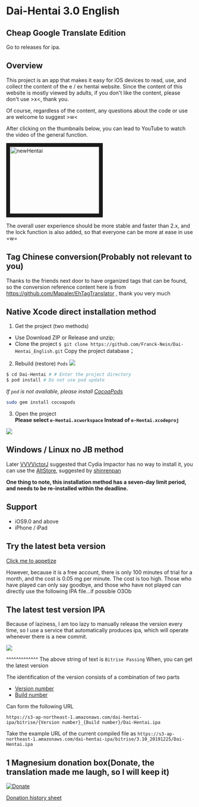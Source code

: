 # Dai-Hentai 3.0 English
## Cheap Google Translate Edition 
Go to releases for ipa.
## Overview
This project is an app that makes it easy for iOS devices to read, use, and collect the content of the e / ex hentai website. Since the content of this website is mostly viewed by adults, if you don't like the content, please don't use >x<, thank you.

Of course, regardless of the content, any questions about the code or use are welcome to suggest >w< 

After clicking on the thumbnails below, you can lead to YouTube to watch the video of the general function. 

<a href="http://www.youtube.com/watch?feature=player_embedded&v=DqkIxhpzP9s
" target="_blank"><img src="http://img.youtube.com/vi/DqkIxhpzP9s/0.jpg" 
alt="newHentai" width="240" height="180" border="10" /></a>

The overall user experience should be more stable and faster than 2.x, and the lock function is also added, so that everyone can be more at ease in use =w= 

## Tag Chinese conversion(Probably not relevant to you)
Thanks to the friends next door to have organized tags that can be found, so the conversion reference content here is from https://github.com/Mapaler/EhTagTranslator , thank you very much 

## Native Xcode direct installation method
1. Get the project (two methods)

 - Use Download ZIP or Release and unzip;
 - Clone the project `$ git clone https://github.com/Franck-Nein/Dai-Hentai_English.git` Copy the project database；
 
2. Rebuild (restore) `Pods`
  ![](https://s3-ap-northeast-1.amazonaws.com/daidoujiminecraft/Daidouji/%E8%9E%A2%E5%B9%95%E5%BF%AB%E7%85%A7+2016-12-07+%E4%B8%8A%E5%8D%8810.27.08.png)

 ```bash
 $ cd Dai-Hentai # # Enter the project directory
 $ pod install # Do not use pod update
```

 *If `pod` is not available, please install [CocoaPods](https://cocoapods.org/)*

 ```bash
 sudo gem install cocoapods
```
3. Open the project<br>
  **Please select `e-Hentai.xcworkspace` Instead of `e-Hentai.xcodeproj`**

  ![](https://s3-ap-northeast-1.amazonaws.com/daidoujiminecraft/Daidouji/%E8%9E%A2%E5%B9%95%E5%BF%AB%E7%85%A7+2016-10-22+%E4%B8%8B%E5%8D%8810.26.35.png)
  
## Windows / Linux no JB method  
Later [VVVVictorJ](https://github.com/VVVVictorJ) suggested that Cydia Impactor has no way to install it, you can use the [AltStore](https://altstore.io/), suggested by [shinrenpan](https://github.com/shinrenpan)

**One thing to note, this installation method has a seven-day limit period, and needs to be re-installed within the deadline.**

## Support
- iOS9.0 and above
- iPhone / iPad

## Try the latest beta version

[Click me to appetize](https://appetize.io/embed/qk23vcyrmbtecy7n12h6118wa4?device=iphone7&scale=100&orientation=portrait&osVersion=10.0&deviceColor=white)

However, because it is a free account, there is only 100 minutes of trial for a month, and the cost is 0.05 mg per minute. The cost is too high. Those who have played can only say goodbye, and those who have not played can directly use the following IPA file...if possible O3Ob 
## The latest test version IPA

Because of laziness, I am too lazy to manually release the version every time, so I use a service that automatically produces ipa, which will operate whenever there is a new commit.

![](https://app.bitrise.io/app/446db4b9b316a724.svg?token=I0YMFQ8S5i30cN95ZVgvhw)

^^^^^^^^^^^^^ The above string of text is `Bitrise Passing` When, you can get the latest version

The identification of the version consists of a combination of two parts 
  * [Version number](https://github.com/DaidoujiChen/Dai-Hentai/blob/3.0_master/Dai-Hentai.xcodeproj/project.pbxproj#L1072)
  * [Build number](https://github.com/DaidoujiChen/Dai-Hentai/blob/3.0_master/Dai-Hentai.xcodeproj/project.pbxproj#L1067)

Can form the following URL 

```
https://s3-ap-northeast-1.amazonaws.com/dai-hentai-ipa/bitrise/{Version number}_{Build number}/Dai-Hentai.ipa
```

Take the example URL of the current compiled file as `https://s3-ap-northeast-1.amazonaws.com/dai-hentai-ipa/bitrise/3.10_20191225/Dai-Hentai.ipa`

## 1 Magnesium donation box(Donate, the translation made me laugh, so I will keep it)
[![Donate](https://img.shields.io/badge/Donate-PayPal-green.svg)](https://www.paypal.com/cgi-bin/webscr?cmd=_s-xclick&hosted_button_id=N86FK92G3V4BS)
<img alt="" border="0" src="https://www.paypalobjects.com/zh_TW/i/scr/pixel.gif" width="1" height="1">

[Donation history sheet ](https://docs.google.com/spreadsheets/d/17eY6Hi2Ol-tbb3pL11yRoAg6SeNKa-plj4VJvSuPQY8/edit#gid=0)
